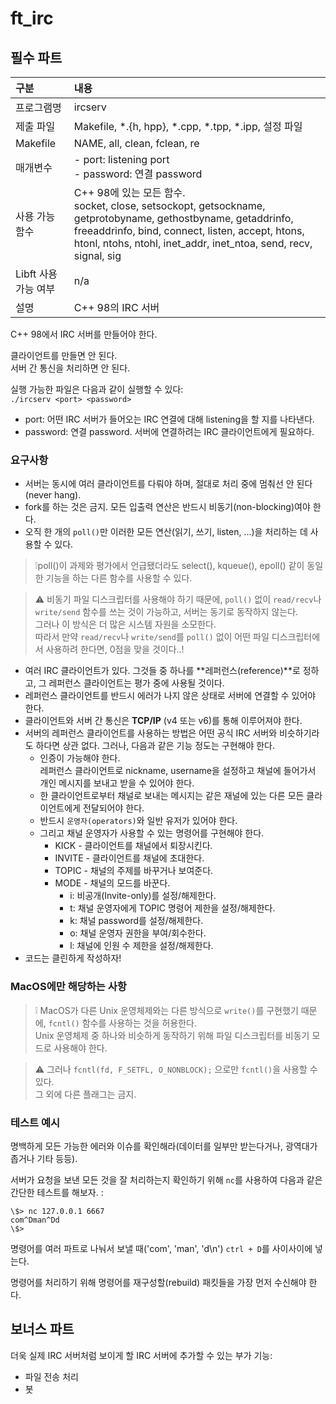 # ft_irc
## 필수 파트

| 구분 | 내용 |
|:-------------|:-------|
| 프로그램명 | ircserv |
| 제출 파일 | Makefile, *.{h, hpp}, *.cpp, *.tpp, *.ipp, 설정 파일 |
| Makefile | NAME, all, clean, fclean, re |
| 매개변수 | - port: listening port<br>- password: 연결 password
| 사용 가능 함수 | C++ 98에 있는 모든 함수.<br>socket, close, setsockopt, getsockname, getprotobyname, gethostbyname, getaddrinfo, freeaddrinfo, bind, connect, listen, accept, htons, htonl, ntohs, ntohl, inet_addr, inet_ntoa, send, recv, signal, sig |
| Libft 사용 가능 여부 | n/a |
| 설명 | C++ 98의 IRC 서버 |

C++ 98에서 IRC 서버를 만들어야 한다.

클라이언트를 만들면 안 된다.  
서버 간 통신을 처리하면 안 된다.

실행 가능한 파일은 다음과 같이 실행할 수 있다:  
`./ircserv <port> <password>`

- port: 어떤 IRC 서버가 들어오는 IRC 연결에 대해 listening을 할 지를 나타낸다.
- password: 연결 password. 서버에 연결하려는 IRC 클라이언트에게 필요하다.

### 요구사항
- 서버는 동시에 여러 클라이언트를 다뤄야 하며, 절대로 처리 중에 멈춰선 안 된다(never hang).
- fork를 하는 것은 금지. 모든 입출력 연산은 반드시 비동기(non-blocking)여야 한다.
- 오직 한 개의 `poll()`만 이러한 모든 연산(읽기, 쓰기, listen, ...)을 처리하는 데 사용할 수 있다.

> ❕poll()이 과제와 평가에서 언급됐더라도 select(), kqueue(), epoll() 같이 동일한 기능을 하는 다른 함수를 사용할 수 있다.

> ⚠️ 비동기 파일 디스크립터를 사용해야 하기 때문에, `poll()` 없이 `read/recv`나 `write/send` 함수를 쓰는 것이 가능하고, 서버는 동기로 동작하지 않는다.  
그러나 이 방식은 더 많은 시스템 자원을 소모한다.  
따라서 만약 `read/recv`나 `write/send`를 `poll()` 없이 어떤 파일 디스크립터에서 사용하려 한다면, 0점을 맞을 것이다..!

- 여러 IRC 클라이언트가 있다. 그것들 중 하나를 **레퍼런스(reference)**로 정하고, 그 레퍼런스 클라이언트는 평가 중에 사용될 것이다.
- 레퍼런스 클라이언트를 반드시 에러가 나지 않은 상태로 서버에 연결할 수 있어야 한다.
- 클라이언트와 서버 간 통신은 **TCP/IP** (v4 또는 v6)를 통해 이루어져야 한다.
- 서버의 레퍼런스 클라이언트를 사용하는 방법은 어떤 공식 IRC 서버와 비슷하기라도 하다면 상관 없다. 그러나, 다음과 같은 기능 정도는 구현해야 한다.
    - 인증이 가능해야 한다.  
    레퍼런스 클라이언트로 nickname, username을 설정하고 채널에 들어가서 개인 메시지를 보내고 받을 수 있어야 한다.
    - 한 클라이언트로부터 채널로 보내는 메시지는 같은 재널에 있는 다른 모든 클라이언트에게 전달되어야 한다.
    - 반드시 `운영자(operators)`와 일반 유저가 있어야 한다.
    - 그리고 채널 운영자가 사용할 수 있는 명령어를 구현해야 한다.
        - KICK - 클라이언트를 채널에서 퇴장시킨다.
        - INVITE - 클라이언트를 채널에 초대한다.
        - TOPIC - 채널의 주제를 바꾸거나 보여준다.
        - MODE - 채널의 모드를 바꾼다.
            - i: 비공개(Invite-only)를 설정/해제한다.
            - t: 채널 운영자에게 TOPIC 명령어 제한을 설정/해제한다.
            - k: 채널 password를 설정/해제한다.
            - o: 채널 운영자 권한을 부여/회수한다.
            - l: 채널에 인원 수 제한을 설정/해제한다.
- 코드는 클린하게 작성하자!

### MacOS에만 해당하는 사항
> ❕ MacOS가 다른 Unix 운영체제와는 다른 방식으로 `write()`를 구현했기  때문에, `fcntl()` 함수를 사용하는 것을 허용한다.  
Unix 운영체제 중 하나와 비슷하게 동작하기 위해 파일 디스크립터를 비동기 모드로 사용해야 한다.

> ⚠️ 그러나 `fcntl(fd, F_SETFL, O_NONBLOCK);` 으로만 `fcntl()`을 사용할 수 있다.  
그 외에 다른 플래그는 금지.

### 테스트 예시
명백하게 모든 가능한 에러와 이슈를 확인해라(데이터를 일부만 받는다거나, 광역대가 좁거나 기타 등등).

서버가 요청을 보낸 모든 것을 잘 처리하는지 확인하기 위해 `nc`를 사용하여 다음과 같은 간단한 테스트를 해보자. :

```shell
\$> nc 127.0.0.1 6667
com^Dman^Dd
\$>
```

명령어를 여러 파트로 나눠서 보낼 때('com', 'man', 'd\n') `ctrl + D`를 사이사이에 넣는다.

명령어를 처리하기 위해 명령어를 재구성할(rebuild) 패킷들을 가장 먼저 수신해야 한다.

## 보너스 파트
더욱 실제 IRC 서버처럼 보이게 할 IRC 서버에 추가할 수 있는 부가 기능:
- 파일 전송 처리
- 봇
